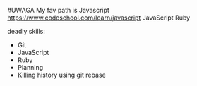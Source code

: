 #UWAGA
My fav path is Javascript
https://www.codeschool.com/learn/javascript
JavaScript
Ruby

deadly skills:
* Git
* JavaScript
* Ruby
* Planning
* Killing history using git rebase
